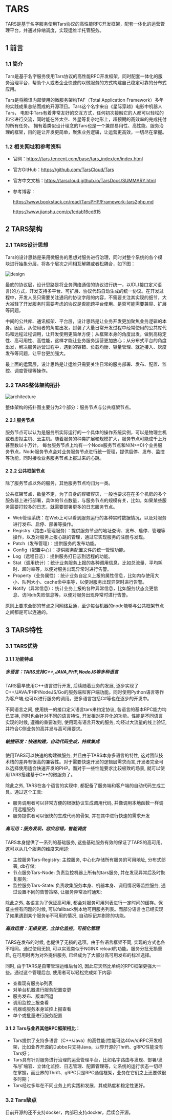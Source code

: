 # TARS

TARS是基于名字服务使用Tars协议的高性能RPC开发框架，配套一体化的运营管理平台，并通过伸缩调度，实现运维半托管服务。


## 1 前言

### 1.1 简介

Tars是基于名字服务使用Tars协议的高性能RPC开发框架，同时配套一体化的服务治理平台，帮助个人或者企业快速的以微服务的方式构建自己稳定可靠的分布式应用。

Tars是将腾讯内部使用的微服务架构TAF（Total Application  Framework）多年的实践成果总结而成的开源项目。Tars这个名字来自《星际穿越》电影中机器人Tars，  电影中Tars有着非常友好的交互方式，任何初次接触它的人都可以轻松的和它进行交流，同时能在外太空、外星等复杂地形上，超预期的高效率的完成托付的所有任务。 拥有着类似设计理念的Tars也是一个兼顾易用性、高性能、服务治理的框架，目的是让开发更简单，聚焦业务逻辑，让运营更高效，一切尽在掌握。

### 1.2 相关网址和参考资料

- 官网：https://tars.tencent.com/base/tars_index/cn/index.html

- 官方GitHub：https://github.com/TarsCloud/Tars

- 官方中文文档：https://tarscloud.github.io/TarsDocs/SUMMARY.html

- 参考博客：

  https://www.bookstack.cn/read/TarsPHP/Framework-tars2php.md

  https://www.jianshu.com/p/fedab16cd615

  

## 2 TARS架构

### 2.1 TARS设计思想

Tars的设计思路是采用微服务的思想对服务进行治理，同时对整个系统的各个模块进行抽象分层，将各个层次之间相互解耦或者松耦合，如下图：



![design](https://github.com/Humbertzhang/microservice-projects-intro/blob/master/pictures/tars/design.png?raw=true)



最底的协议层，设计思路是将业务网络通信的协议进行统一，以IDL(接口定义语言)的方式，开发支持多平台、可扩展、协议代码自动生成的统一协议。在开发过程中，开发人员只需要关注通讯的协议字段的内容，不需要关注其实现的细节，大大减轻了开发服务时需要考虑的协议是否能跨平台使用、是否可能需要兼容、扩展等问题。

中间的公共库、通讯框架、平台层，设计思路是让业务开发更加聚焦业务逻辑的本身。因此，从使用者的角度出发，封装了大量日常开发过程中经常使用的公共库代码和远程过程调用，让开发使用更简单方便；从框架本身的角度出发，做到高稳定性、高可用性、高性能，这样才能让业务服务运营更加放心；从分布式平台的角度出发，解决服务运营过程中，遇到的容错、负载均衡、容量管理、就近接入、灰度发布等问题，让平台更加强大。

最上面的运营层，设计思路是让运维只需要关注日常的服务部署、发布、配置、监控、调度管理等操作。



### 2.2 TARS整体架构拓扑

![architecture](https://github.com/Humbertzhang/microservice-projects-intro/blob/master/pictures/tars/topo.png?raw=true)



整体架构的拓扑图主要分为2个部分：服务节点与公共框架节点。



#### 2.2.1 服务节点

服务节点可以认为是服务所实际运行的一个具体的操作系统实例，可以是物理主机或者虚拟主机、云主机。随着服务的种类扩展和规模扩大，服务节点可能成千上万甚至数以十万计。  每台服务节点上均有一个Node服务节点和N(N>=0)个业务服务节点，Node服务节点会对业务服务节点进行统一管理，提供启停、发布、监控等功能，同时接收业务服务节点上报过来的心跳。



#### 2.2.2 公共框架节点

除了服务节点以外的服务，其他服务节点均归为一类。

公共框架节点，数量不定，为了自身的容错容灾，一般也要求在在多个机房的多个服务器上进行部署，具体的节点数量，与服务节点的规模有关，比如，如果某些服务需要打较多的日志，就需要部署更多的日志服务节点。

- Web管理系统：在Web上可以看到服务运行的各种实时数据情况，以及对服务进行发布、启停、部署等操作。
- Registry（路由+管理服务）：提供服务节点的地址查询、发布、启停、管理等操作，以及对服务上报心跳的管理，通过它实现服务的注册与发现。
- Patch（发布管理）：提供服务的发布功能。
- Config（配置中心）：提供服务配置文件的统一管理功能。
- Log（远程日志）：提供服务打日志到远程的功能。
- Stat（调用统计）：统计业务服务上报的各种调用信息，比如总流量、平均耗时、超时率等，以便对服务出现异常时进行告警。
- Property（业务属性）：统计业务自定义上报的属性信息，比如内存使用大小、队列大小、cache命中率等，以便对服务出现异常时进行告警。
- Notify（异常信息）：统计业务上报的各种异常信息，比如服务状态变更信息、访问db失败信息等，以便对服务出现异常时进行告警。

原则上要求全部的节点之间网络互通，至少每台机器的node能够与公共框架节点之间都是可以连通的。



## 3 TARS特性

### 3.1 TARS优势

#### 3.1.1 功能特点

##### 多语言：TARS支持C++,JAVA,PHP,NodeJS等多种语言

TARS最早使用C++语言进行开发, 后续随着业务的发展, 逐步实现了C++/JAVA/PHP/NodeJS/Go的服务端和客户端功能。同时使用Python语言等作为客户端,也可以进行服务的调用。更多语言包括C#等也在逐步的开发中。

不同语言之间, 使用统一的接口定义语言tars来约定协议, 各语言的基本RPC能力均已支持, 同时也会针对不同的语言特性,  开发相对差异化的功能。性能是不同语言实现的时候, 遵循的重要准则, 使用现有语言开发的服务, 均经过大流量的线上验证,  并符合C侧业务的高并发与高可用要求。



##### 敏捷研发：快速构建，自动代码生成，持续集成

使用TARS可以快速的构建微服务, 并且由于TARS本身多语言的特性,  这对团队技术栈的差异有很高的兼容性。对于需要快速开发的逻辑层需求而言,开发者完全可以选择使用适合快速开发的PHP。而对于一些性能要求比较极致的场景, 就可以使用TARS搭建基于C++的微服务了。

除此之外, TARS在各个语言的实现中, 都配备了服务端和客户端的自动代码生成工具。通过这个工具:

- 服务调用者可以非常方便的根据协议生成调用代码, 并像调用本地函数一样调用远程服务
- 服务提供者可以很快的生成代码的骨架, 并在其中进行快速的需求开发



##### 高可用：服务发现，容灾容错，智能调度

TARS本身提供了一系列的基础服务, 这些基础服务有效的保证了TARS的高可用。这可以从几个服务的维度来阐述:

- 主控服务Tars-Registry: 主控服务, 中心化存储所有服务的可用地址, 分布式部署, db存储;
- 节点服务Tars-Node: 负责监控机器上所有的tars服务, 并在发现异常后及时恢复服务;
- 监控服务Tars-State: 负责收集服务本身、机器本身、调用情况等监控服务, 通过设置不同的告警策略, 让服务异常及时通知;

除此之外, 各语言为了保证高可用, 都会对服务可用列表进行一定时间的缓存。保证主控有问题的时候, 可以fallback到本地可用服务列表。而部分语言也已经实现了如果遇到某个服务ip不可用的情况, 自动标记并剔除的功能。



##### 高效运营：无损变更，立体化监控，可视化管理

TARS在发布的时候, 也提供了无损的选项。由于各语言框架不同, 实现的方式也各不相同。通过使用无损, 可以实现类似于NGINX reload的功能。服务分批无损重启, 在可用时再为对外提供服务, 已经成为了大部分高可用发布的标准选择。

同时, 由于TARS是自带管理运维后台的, 因此它天然比单纯的RPC框架更强大一些。通过这个管理后台, 使用者可以轻松完成如下内容:

- 查看现有服务ip列表
- 对单台机器进行服务配置变更
- 服务发布、版本回退
- 调用监控上报查看
- 机器或服务本身监控上报查看
- 单个或批量进行服务配置



#### 3.1.2 Tars与业界其他RPC框架相比：

- Tars提供了支持多语言（C++/Java）的高性能(性能可达40w/s)RPC开发框架，比如业界开源的Dubbo只支持Java，业界开源的Thrift、gRPC性能没有Tars好；
- Tars具有针对服务进行治理的运营管理平台，比如名字路由与发现、部署/发布/扩缩容、立体化监控、日志管理、配置管理等，让系统的运行状态一切尽在掌握，而业界的Thrift、gRPC只是RPC通信框架，业务在它们之上还要做很多时期；
- Tars经过多年在不同业务上的实践和发展，其成熟度和稳定性更好。



### 3.2 Tars缺点

目前开源的还不支持docker，内部已支持docker，后续会开源。

